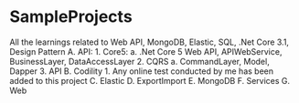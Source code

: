 # SampleProjects
All the learnings related to Web API, MongoDB, Elastic, SQL, .Net Core 3.1, Design Pattern A. API: 1. Core5: a. .Net Core 5 Web API, APIWebService, BusinessLayer, DataAccessLayer 2. CQRS a. CommandLayer, Model, Dapper 3. API B. Codility 1. Any online test conducted by me has been added to this project C. Elastic D. ExportImport E. MongoDB F. Services G. Web
